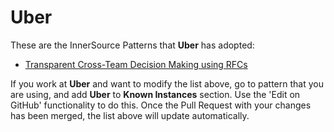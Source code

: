 # Uber

These are the InnerSource Patterns that **Uber** has adopted:

* [Transparent Cross-Team Decision Making using RFCs](../patterns/2-structured/transparent-cross-team-decision-making-using-rfcs.md)

If you work at **Uber** and want to modify the list above, go to pattern that you are using, and add **Uber** to **Known Instances** section.
Use the 'Edit on GitHub' functionality to do this.
Once the Pull Request with your changes has been merged, the list above will update automatically.

